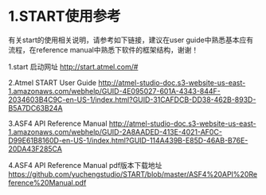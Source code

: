 # 1.START使用参考

有关start的使用相关说明，请参考如下链接，建议在user guide中熟悉基本应有流程，在reference manual中熟悉下软件的框架结构，谢谢！

1.start 启动网址
http://start.atmel.com/#

2.Atmel START User Guide
http://atmel-studio-doc.s3-website-us-east-1.amazonaws.com/webhelp/GUID-4E095027-601A-4343-844F-2034603B4C9C-en-US-1/index.html?GUID-31CAFDCB-DD38-462B-893D-B5A7DC63B24A

3.ASF4 API Reference Manual
http://atmel-studio-doc.s3-website-us-east-1.amazonaws.com/webhelp/GUID-2A8AADED-413E-4021-AF0C-D99E61B8160D-en-US-1/index.html?GUID-114A439B-E85D-46AB-B76E-20DA43F285CA

4.ASF4 API Reference Manual pdf版本下载地址
https://github.com/yuchengstudio/START/blob/master/ASF4%20API%20Reference%20Manual.pdf



